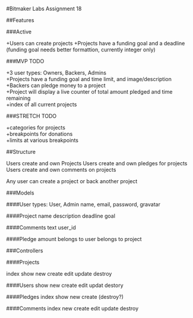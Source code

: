 #Bitmaker Labs Assignment 18

##Features

###Active

+Users can create projects
+Projects have a funding goal and a deadline (funding goal needs better formattion, currently integer only)

###MVP TODO

+3 user types: Owners, Backers, Admins  
+Projects have a funding goal and time limit, and image/description  
+Backers can pledge money to a project  
+Project will display a live counter of total amount pledged and time remaining  
+index of all current projects  

###STRETCH TODO

+categories for projects  
+breakpoints for donations  
+limits at various breakpoints  

##Structure

Users create and own Projects
Users create and own pledges for projects
Users create and own comments on projects

Any user can create a project or back another project

###Models

####User
types: User, Admin
name, email, password, gravatar

####Project
name
description
deadline
goal

####Comments
text
user_id

####Pledge
amount
belongs to user
belongs to project

###Controllers

####Projects

index show new create edit update destroy

####Users
show new create edit updat destory

####Pledges
index show new create (destroy?)

####Comments
index new create edit update destroy



